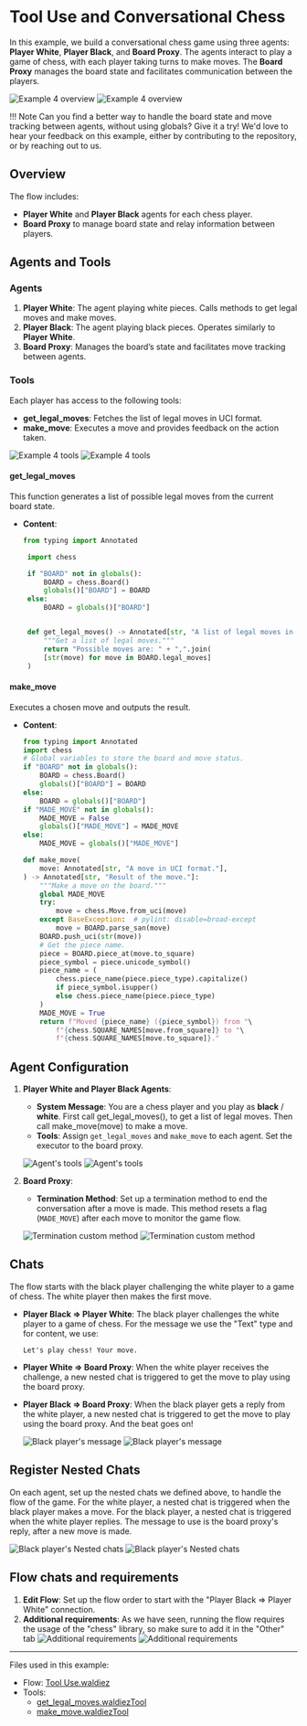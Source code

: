 # Tool Use and Conversational Chess

In this example, we build a conversational chess game using three agents: **Player White**, **Player Black**, and **Board Proxy**. The agents interact to play a game of chess, with each player taking turns to make moves. The **Board Proxy** manages the board state and facilitates communication between the players.

![Example 4 overview](../static/images/light/examples/4/overview.webp#only-light)
![Example 4 overview](../static/images/dark/examples/4/overview.webp#only-dark)

!!! Note
    Can you find a better way to handle the board state and move tracking between agents, without using globals? Give it a try! We'd love to hear your feedback on this example, either by contributing to the repository, or by reaching out to us.

## Overview

The flow includes:

- **Player White** and **Player Black** agents for each chess player.
- **Board Proxy** to manage board state and relay information between players.

## Agents and Tools

### Agents

1. **Player White**: The agent playing white pieces. Calls methods to get legal moves and make moves.
2. **Player Black**: The agent playing black pieces. Operates similarly to **Player White**.
3. **Board Proxy**: Manages the board’s state and facilitates move tracking between agents.

### Tools

Each player has access to the following tools:

- **get_legal_moves**: Fetches the list of legal moves in UCI format.
- **make_move**: Executes a move and provides feedback on the action taken.

![Example 4 tools](../static/images/light/examples/4/tools.webp#only-light)
![Example 4 tools](../static/images/dark/examples/4/tools.webp#only-dark)

#### get_legal_moves

This function generates a list of possible legal moves from the current board state.

- **Content**:

   ```python
   from typing import Annotated

    import chess

    if "BOARD" not in globals():
        BOARD = chess.Board()
        globals()["BOARD"] = BOARD
    else:
        BOARD = globals()["BOARD"]


    def get_legal_moves() -> Annotated[str, "A list of legal moves in UCI format"]:
        """Get a list of legal moves."""
        return "Possible moves are: " + ",".join(
        [str(move) for move in BOARD.legal_moves]
    )
   ```

#### make_move

Executes a chosen move and outputs the result.

- **Content**:

    ```python
    from typing import Annotated
    import chess
    # Global variables to store the board and move status.
    if "BOARD" not in globals():
        BOARD = chess.Board()
        globals()["BOARD"] = BOARD
    else:
        BOARD = globals()["BOARD"]
    if "MADE_MOVE" not in globals():
        MADE_MOVE = False
        globals()["MADE_MOVE"] = MADE_MOVE
    else:
        MADE_MOVE = globals()["MADE_MOVE"]

    def make_move(
        move: Annotated[str, "A move in UCI format."],
    ) -> Annotated[str, "Result of the move."]:
        """Make a move on the board."""
        global MADE_MOVE
        try:
            move = chess.Move.from_uci(move)
        except BaseException:  # pylint: disable=broad-except
            move = BOARD.parse_san(move)
        BOARD.push_uci(str(move))
        # Get the piece name.
        piece = BOARD.piece_at(move.to_square)
        piece_symbol = piece.unicode_symbol()
        piece_name = (
            chess.piece_name(piece.piece_type).capitalize()
            if piece_symbol.isupper()
            else chess.piece_name(piece.piece_type)
        )
        MADE_MOVE = True
        return f"Moved {piece_name} ({piece_symbol}) from "\
            f"{chess.SQUARE_NAMES[move.from_square]} to "\
            f"{chess.SQUARE_NAMES[move.to_square]}."

    ```

## Agent Configuration

1. **Player White and Player Black Agents**:
   - **System Message**: You are a chess player and you play as **black** / **white**. First call get_legal_moves(), to get a list of legal moves. Then call make_move(move) to make a move.
   - **Tools**: Assign `get_legal_moves` and `make_move` to each agent. Set the executor to the board proxy.

    ![Agent's tools](../static/images/light/examples/4/agent_tools.webp#only-light)
    ![Agent's tools](../static/images/dark/examples/4/agent_tools.webp#only-dark)

2. **Board Proxy**:
   - **Termination Method**: Set up a termination method to end the conversation after a move is made. This method resets a flag (`MADE_MOVE`) after each move to monitor the game flow.

    ![Termination custom method](../static/images/light/examples/4/termination.webp#only-light)
    ![Termination custom method](../static/images/dark/examples/4/termination.webp#only-dark)

## Chats

The flow starts with the black player challenging the white player to a game of chess. The white player then makes the first move.

- **Player Black => Player White**: The black player challenges the white player to a game of chess. For the message we use the "Text" type and for content, we use:

    ```text
    Let's play chess! Your move.
    ```

- **Player White => Board Proxy**: When the white player receives the challenge, a new nested chat is triggered to get the move to play using the board proxy.

- **Player Black => Board Proxy**: When the black player gets a reply from the white player, a new nested chat is triggered to get the move to play using the board proxy. And the beat goes on!

    ![Black player's message](../static/images/light/examples/4/nested_black.webp#only-light)
    ![Black player's message](../static/images/dark/examples/4/nested_black.webp#only-dark)

## Register Nested Chats

On each agent, set up the nested chats we defined above, to handle the flow of the game. For the white player, a nested chat is triggered when the black player makes a move. For the black player, a nested chat is triggered when the white player replies. The message to use is the board proxy's reply, after a new move is made.

![Black player's Nested chats](../static/images/light/examples/4/nested_black.webp#only-light)
![Black player's Nested chats](../static/images/dark/examples/4/nested_black.webp#only-dark)

## Flow chats and requirements

1. **Edit Flow**: Set up the flow order to start with the "Player Black => Player White" connection.
2. **Additional requirements**: As we have seen, running the flow requires the usage of the "chess" library, so make sure to add it in the "Other" tab
    ![Additional requirements](../static/images/light/examples/4/requirements.webp#only-light)
    ![Additional requirements](../static/images/dark/examples/4/requirements.webp#only-dark)

---

Files used in this example:

- Flow: [Tool Use.waldiez](https://github.com/waldiez/examples/blob/main/04%20-%20Tools/Tool%20Use.waldiez)
- Tools:
  - [get_legal_moves.waldiezTool](https://github.com/waldiez/examples/blob/main/Exported/tools/get_legal_moves.waldiezTool)
  - [make_move.waldiezTool](https://github.com/waldiez/examples/blob/main/Exported/tools/make_move.waldiezTool)
